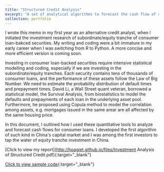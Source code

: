 ```yaml
---
title: "Structured Credit Analysis"
excerpt: "A set of analytical algorithms to forecast the cash flow of consumer loan-backed securities. <br/><img src='/images/ABS image.png' style='zoom:80%'>"
collection: portfolio
---
```


I wrote this memo in my first year as an alternative credit analyst, when I initiated the investment research of subordinate/equity tranche of consumer loan-bakced securities. My writing and coding were a bit immature in my early career when I was switching from R to Python. A more concise and more efficient version is coming soon.

Investing in consumer loan-backed securities require intensive statistical modelling and coding, especially if we are investing in the subordinate/equity tranches. Each security contains tens of thousands of consumer loans, and the performance of these assets follow the Law of Big Number. We need to estimate the probability distribution of default times and prepayment times. David Li, a Wall Street quant veteran, borrowed a statistical model, the Survival Analysis, from biostatistics to model the defaults and prepayments of each loan in the underlying asset pool. Furthermore, he proposed using Copula method to model the correlation among assets, e.g. mortgages issued in the same arear are all affected by the same housing price.

In this document, I outlined how I used these quantitative tools to analyze and forecast cash flows for consumer loans. I developed the first algorithm of such kind in China's capital market and I was among the first investors to tap the water of equity tranche investment in China.


[Click to view my report](http://hoagiet.github.io/files/Investment Analysis of Structured Credit.pdf){:target="_blank"}

[Click to view sample code](https://github.com/HoagieT/Structured-Credit-Analysis){:target="_blank"}

